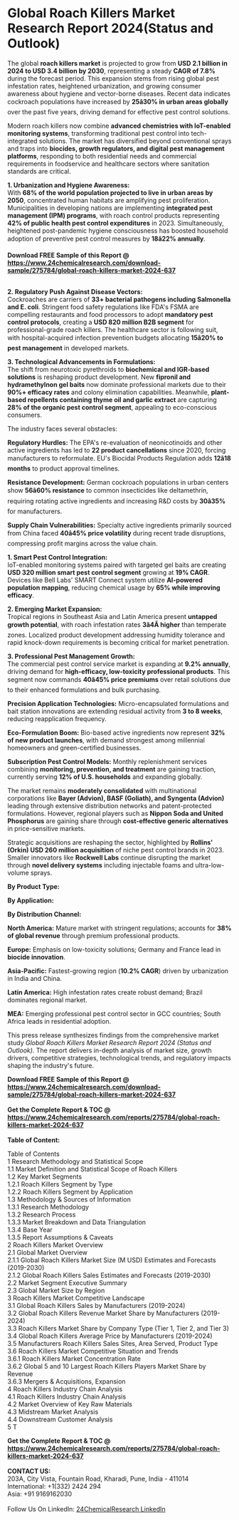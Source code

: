 <h1>Global Roach Killers Market Research Report 2024(Status and Outlook)</h1><p>The global <strong>roach killers market</strong> is projected to grow from <strong>USD 2.1 billion in 2024 to USD 3.4 billion by 2030</strong>, representing a steady <strong>CAGR of 7.8%</strong> during the forecast period. This expansion stems from rising global pest infestation rates, heightened urbanization, and growing consumer awareness about hygiene and vector-borne diseases. Recent data indicates cockroach populations have increased by <strong>25â30% in urban areas globally</strong> over the past five years, driving demand for effective pest control solutions.</p><p>Modern roach killers now combine <strong>advanced chemistries with IoT-enabled monitoring systems</strong>, transforming traditional pest control into tech-integrated solutions. The market has diversified beyond conventional sprays and traps into <strong>biocides, growth regulators, and digital pest management platforms</strong>, responding to both residential needs and commercial requirements in foodservice and healthcare sectors where sanitation standards are critical.</p><p><strong>1. Urbanization and Hygiene Awareness:</strong><br>
With <strong>68% of the world population projected to live in urban areas by 2050</strong>, concentrated human habitats are amplifying pest proliferation. Municipalities in developing nations are implementing <strong>integrated pest management (IPM) programs</strong>, with roach control products representing <strong>42% of public health pest control expenditures</strong> in 2023. Simultaneously, heightened post-pandemic hygiene consciousness has boosted household adoption of preventive pest control measures by <strong>18â22% annually</strong>.</p><div><b>Download FREE Sample of this Report @ 
            <a href="https://www.24chemicalresearch.com/download-sample/275784/global-roach-killers-market-2024-637">
            https://www.24chemicalresearch.com/download-sample/275784/global-roach-killers-market-2024-637</a></b></div><br><p><strong>2. Regulatory Push Against Disease Vectors:</strong><br>
Cockroaches are carriers of <strong>33+ bacterial pathogens including Salmonella and E. coli</strong>. Stringent food safety regulations like FDA's FSMA are compelling restaurants and food processors to adopt <strong>mandatory pest control protocols</strong>, creating a <strong>USD 820 million B2B segment</strong> for professional-grade roach killers. The healthcare sector is following suit, with hospital-acquired infection prevention budgets allocating <strong>15â20% to pest management</strong> in developed markets.</p><p><strong>3. Technological Advancements in Formulations:</strong><br>
The shift from neurotoxic pyrethroids to <strong>biochemical and IGR-based solutions</strong> is reshaping product development. New <strong>fipronil and hydramethylnon gel baits</strong> now dominate professional markets due to their <strong>90%+ efficacy rates</strong> and colony elimination capabilities. Meanwhile, <strong>plant-based repellents containing thyme oil and garlic extract</strong> are capturing <strong>28% of the organic pest control segment</strong>, appealing to eco-conscious consumers.</p><p>The industry faces several obstacles:</p><p><strong>Regulatory Hurdles:</strong> The EPA's re-evaluation of neonicotinoids and other active ingredients has led to <strong>22 product cancellations</strong> since 2020, forcing manufacturers to reformulate. EU's Biocidal Products Regulation adds <strong>12â18 months</strong> to product approval timelines.</p><p><strong>Resistance Development:</strong> German cockroach populations in urban centers show <strong>56â60% resistance</strong> to common insecticides like deltamethrin, requiring rotating active ingredients and increasing R&amp;D costs by <strong>30â35%</strong> for manufacturers.</p><p><strong>Supply Chain Vulnerabilities:</strong> Specialty active ingredients primarily sourced from China faced <strong>40â45% price volatility</strong> during recent trade disruptions, compressing profit margins across the value chain.</p><p><strong>1. Smart Pest Control Integration:</strong><br>
IoT-enabled monitoring systems paired with targeted gel baits are creating <strong>USD 320 million smart pest control segment</strong> growing at <strong>19% CAGR</strong>. Devices like Bell Labs' SMART Connect system utilize <strong>AI-powered population mapping</strong>, reducing chemical usage by <strong>65% while improving efficacy</strong>.</p><p><strong>2. Emerging Market Expansion:</strong><br>
Tropical regions in Southeast Asia and Latin America present <strong>untapped growth potential</strong>, with roach infestation rates <strong>3â4Ã higher</strong> than temperate zones. Localized product development addressing humidity tolerance and rapid knock-down requirements is becoming critical for market penetration.</p><p><strong>3. Professional Pest Management Growth:</strong><br>
The commercial pest control service market is expanding at <strong>9.2% annually</strong>, driving demand for <strong>high-efficacy, low-toxicity professional products</strong>. This segment now commands <strong>40â45% price premiums</strong> over retail solutions due to their enhanced formulations and bulk purchasing.</p><p><strong>Precision Application Technologies:</strong> Micro-encapsulated formulations and bait station innovations are extending residual activity from <strong>3 to 8 weeks</strong>, reducing reapplication frequency.</p><p><strong>Eco-Formulation Boom:</strong> Bio-based active ingredients now represent <strong>32% of new product launches</strong>, with demand strongest among millennial homeowners and green-certified businesses.</p><p><strong>Subscription Pest Control Models:</strong> Monthly replenishment services combining <strong>monitoring, prevention, and treatment</strong> are gaining traction, currently serving <strong>12% of U.S. households</strong> and expanding globally.</p><p>The market remains <strong>moderately consolidated</strong> with multinational corporations like <strong>Bayer (Advion), BASF (Goliath), and Syngenta (Advion)</strong> leading through extensive distribution networks and patent-protected formulations. However, regional players such as <strong>Nippon Soda and United Phosphorus</strong> are gaining share through <strong>cost-effective generic alternatives</strong> in price-sensitive markets.</p><p>Strategic acquisitions are reshaping the sector, highlighted by <strong>Rollins' (Orkin) USD 260 million acquisition</strong> of niche pest control brands in 2023. Smaller innovators like <strong>Rockwell Labs</strong> continue disrupting the market through <strong>novel delivery systems</strong> including injectable foams and ultra-low-volume sprays.</p><p><strong>By Product Type:</strong></p><p><strong>By Application:</strong></p><p><strong>By Distribution Channel:</strong></p><p><strong>North America:</strong> Mature market with stringent regulations; accounts for <strong>38% of global revenue</strong> through premium professional products.</p><p><strong>Europe:</strong> Emphasis on low-toxicity solutions; Germany and France lead in <strong>biocide innovation</strong>.</p><p><strong>Asia-Pacific:</strong> Fastest-growing region (<strong>10.2% CAGR</strong>) driven by urbanization in India and China.</p><p><strong>Latin America:</strong> High infestation rates create robust demand; Brazil dominates regional market.</p><p><strong>MEA:</strong> Emerging professional pest control sector in GCC countries; South Africa leads in residential adoption.</p><p>This press release synthesizes findings from the comprehensive market study <em>Global Roach Killers Market Research Report 2024 (Status and Outlook)</em>. The report delivers in-depth analysis of market size, growth drivers, competitive strategies, technological trends, and regulatory impacts shaping the industry's future.</p><div><b>Download FREE Sample of this Report @ 
            <a href="https://www.24chemicalresearch.com/download-sample/275784/global-roach-killers-market-2024-637">
            https://www.24chemicalresearch.com/download-sample/275784/global-roach-killers-market-2024-637</a></b></div><br><div><b>Get the Complete Report & TOC @ 
            <a href="https://www.24chemicalresearch.com/reports/275784/global-roach-killers-market-2024-637">
            https://www.24chemicalresearch.com/reports/275784/global-roach-killers-market-2024-637</a></b></div><br>
            <b>Table of Content:</b><p>Table of Contents<br />
1 Research Methodology and Statistical Scope<br />
1.1 Market Definition and Statistical Scope of Roach Killers<br />
1.2 Key Market Segments<br />
1.2.1 Roach Killers Segment by Type<br />
1.2.2 Roach Killers Segment by Application<br />
1.3 Methodology & Sources of Information<br />
1.3.1 Research Methodology<br />
1.3.2 Research Process<br />
1.3.3 Market Breakdown and Data Triangulation<br />
1.3.4 Base Year<br />
1.3.5 Report Assumptions & Caveats<br />
2 Roach Killers Market Overview<br />
2.1 Global Market Overview<br />
2.1.1 Global Roach Killers Market Size (M USD) Estimates and Forecasts (2019-2030)<br />
2.1.2 Global Roach Killers Sales Estimates and Forecasts (2019-2030)<br />
2.2 Market Segment Executive Summary<br />
2.3 Global Market Size by Region<br />
3 Roach Killers Market Competitive Landscape<br />
3.1 Global Roach Killers Sales by Manufacturers (2019-2024)<br />
3.2 Global Roach Killers Revenue Market Share by Manufacturers (2019-2024)<br />
3.3 Roach Killers Market Share by Company Type (Tier 1, Tier 2, and Tier 3)<br />
3.4 Global Roach Killers Average Price by Manufacturers (2019-2024)<br />
3.5 Manufacturers Roach Killers Sales Sites, Area Served, Product Type<br />
3.6 Roach Killers Market Competitive Situation and Trends<br />
3.6.1 Roach Killers Market Concentration Rate<br />
3.6.2 Global 5 and 10 Largest Roach Killers Players Market Share by Revenue<br />
3.6.3 Mergers & Acquisitions, Expansion<br />
4 Roach Killers Industry Chain Analysis<br />
4.1 Roach Killers Industry Chain Analysis<br />
4.2 Market Overview of Key Raw Materials<br />
4.3 Midstream Market Analysis<br />
4.4 Downstream Customer Analysis<br />
5 T</p><div><b>Get the Complete Report & TOC @ 
            <a href="https://www.24chemicalresearch.com/reports/275784/global-roach-killers-market-2024-637">
            https://www.24chemicalresearch.com/reports/275784/global-roach-killers-market-2024-637</a></b></div><br><b>CONTACT US:</b><br>
            203A, City Vista, Fountain Road, Kharadi, Pune, India - 411014<br>
            International: +1(332) 2424 294<br>
            Asia: +91 9169162030 <br><br>
            Follow Us On LinkedIn: <a href="https://www.linkedin.com/company/24chemicalresearch/">24ChemicalResearch LinkedIn</a>